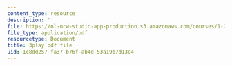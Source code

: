 ```yaml
---
content_type: resource
description: ''
file: https://ol-ocw-studio-app-production.s3.amazonaws.com/courses/1-258j-public-transportation-systems-spring-2017/1c8dd257fa37b76fab4d53a19b7d13e4_I2K5WnG_TLs.pdf
file_type: application/pdf
resourcetype: Document
title: 3play pdf file
uid: 1c8dd257-fa37-b76f-ab4d-53a19b7d13e4
---
```

